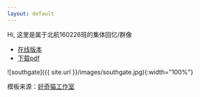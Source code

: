 ```yaml
---
layout: default
---
```


Hi, 这里是属于北航160226班的集体回忆/群像

* [在线版本](classmate)
* [下载pdf](404)

![southgate]({{ site.url }}/images/southgate.jpg){:width="100%"}

模板来源：[好奇猫工作室](https://github.com/billie66/TLCL)

